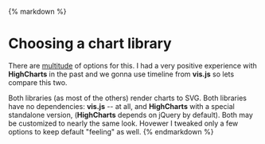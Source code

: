 {% markdown %}
# Choosing a chart library

There are <a href="http://socialcompare.com/en/comparison/javascript-graphs-and-charts-libraries" target="_blank">multitude</a>
of options for this. I had a very positive experience with **HighCharts** in the past and we gonna use timeline
from **vis.js** so lets compare this two.

Both libraries (as most of the others) render charts to SVG. Both libraries have no dependencies:
**vis.js** -- at all, and **HighCharts** with a special standalone version,
(**HighCharts** depends on jQuery by default). Both may be customized to nearly the same look.
Hovewer I tweaked only a few options to keep default "feeling" as well.
{% endmarkdown %}
